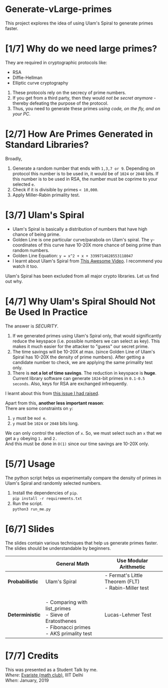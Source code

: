 
# Generate-vLarge-primes

This project explores the idea of using Ulam's Spiral to generate primes faster.


# [1/7] Why do we need large primes?
They are required in cryptographic protocols like:
- RSA
- Diffie-Hellman
- Elliptic curve cryptography

1. These protocols rely on the secrecy of prime numbers.
2. If you get from a third party, then they would *not be secret anymore* - thereby defeating the purpose of the protocol.
3. Thus, you need to generate these primes *using code, on the fly, and on your PC*.


# [2/7] How Are Primes Generated in Standard Libraries?
Broadly,
1. Generate a random number that ends with `1,3,7 or 9`.
Depending on protocol this number is to be used in, it would be of `1024` or `2048` bits.
If this number is to be used in RSA, the number must be coprime to your selected `e`.
3. Check if it is divisible by primes `< 10,000`.
4. Apply Miller-Rabin primality test.

# [3/7] Ulam's Spiral

- Ulam's Spiral is basically a distribution of numbers that have high chance of being prime.
- Golden Line is one particular curve/parabola on Ulam's spiral. The `y`-coordinates of this curve have 10-20X more chance of being prime than random numbers.
- Golden Line Equation: ```y = x^2 + x + 3399714628553118047```
- I learnt about Ulam's Spiral from [This Awesome Video](https://www.youtube.com/watch?v=iFuR97YcSLM). I recommend you watch it too.

Ulam's Spiral has been excluded from all major crypto libraries. Let us find out why.


# [4/7] Why Ulam's Spiral Should Not Be Used In Practice

The answer is *SECURITY*.
1. If we generated primes using Ulam's Spiral only, that would significantly reduce the keyspace (i.e. possible numbers we can select as key). This makes it much easier for the attacker to "guess" our secret prime.
2. The time savings will be 10-20X at max. (since Golden Line of Ulam's Spiral has 10-20X the density of prime numbers). After getting a candidate number to check, we are applying the same primality test only.
3.  There is **not a lot of time savings**. The reduction in keyspace is **huge**.
Current library software can generate `1024`-bit primes in `0.1-0.5 seconds`. Also, keys for RSA are exchanged infrequently.

I learnt about this from [this issue I had raised](https://github.com/Legrandin/pycryptodome/issues/374).

Apart from this, **another less important reason**:\
There are some constraints on `y`:
  1. `y` must be `mod e`. 
  2. `y` must be `1024` or `2048` bits long.

We can only control the selection of `x`. So, we must select such an `x` that we get a `y` obeying `1.` and `2.`\
And this must be done in `O(1)` since our time savings are 10-20X only.



# [5/7] Usage

The python script helps us experimentally compare the density of primes in Ulam's Spiral and randomly selected numbers.
1. Install the dependencies of `pip`.\
```pip install -r requirements.txt```
2. Run the script.\
```python3 run_me.py```


# [6/7] Slides
The slides contain various techniques that help us generate primes faster. The slides should be understandable by beginners.

|  | General Math | Use  Modular Arithmetic |
| --- | --- | --- |
| **Probabilistic** | Ulam's Spiral | - Fermat's Little Theorem (FLT)<br>- Rabin-Miller test |
| **Deterministic** | <br>- Comparing with list_primes<br>- Sieve of Eratosthenes<br>- Fibonacci primes<br>- AKS primality test | Lucas-Lehmer Test |


# [7/7] Credits

This was presented as a Student Talk by me.\
*Where*: [Evariste (math club)](https://www.reddit.com/r/mathiiitd/wiki/index), IIIT Delhi\
*When*: January, 2019
